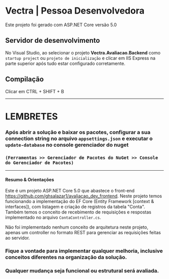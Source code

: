 # Vectra | Pessoa Desenvolvedora 

Este projeto foi gerado com ASP.NET Core versão 5.0

## Servidor de desenvolvimento

No Visual Studio, ao selecionar o projeto **Vectra.Avaliacao.Backend** como `startup project` ou `projeto de inicialização` e clicar em IIS Express na parte superior após tudo estar configurado corretamente.

## Compilação

Clicar em CTRL + SHIFT + B

___
# LEMBRETES

### Após abrir a solução e baixar os pacotes, configurar a sua connection string no arquivo `appsettings.json` e executar o `update-database` no console gerenciador do nuget
### `(Ferramentas >> Gerenciador de Pacotes do NuGet >> Console do Gerenciador de Pacotes) `

___
#### Resumo & Orientações
Este é um projeto ASP.NET Core 5.0 que abastece o front-end https://github.com/ghsalazar1/avaliacao_dev_frontend. Neste projeto temos funcionando a implementação do EF Core (Entity Framework [context & interfaces]), com listagem e criação de registros da tabela "Conta". Também temos o conceito de recebimento de requisições e respostas implementado no arquivo `ContaController.cs`.

Não foi implementado nenhum conceito de arquitetura neste projeto, apenas um controller no formato REST para gerenciar as requisições feitas ao servidor.

### Fique a vontade para implementar qualquer melhoria, inclusive conceitos diferentes na organização da solução.
### Qualquer mudança seja funcional ou estrutural será avaliada.
